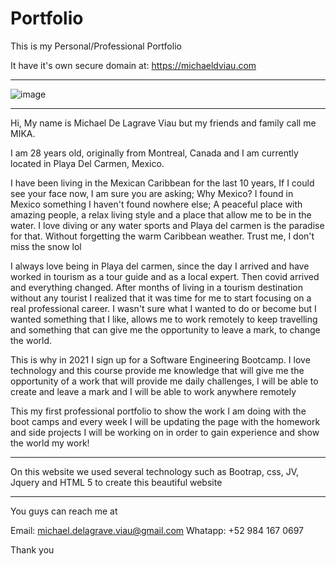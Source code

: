 # Portfolio
This is my Personal/Professional Portfolio 

It have it's own secure domain at: https://michaeldviau.com

--------------------------

![image](https://user-images.githubusercontent.com/86207868/131232642-30bb889b-0e6b-4746-a3dc-742b9677155b.png)

--------------------------

Hi, My name is Michael De Lagrave Viau but my friends and family call me MIKA.

I am 28 years old, originally from Montreal, Canada and I am currently located in Playa Del Carmen, Mexico.

I have been living in the Mexican Caribbean for the last 10 years, If I could see your face now, I am sure you are asking; Why Mexico? I found in Mexico something I haven't found nowhere else; A peaceful place with amazing people, a relax living style and a place that allow me to be in the water. I love diving or any water sports and Playa del carmen is the paradise for that. Without forgetting the warm Caribbean weather. Trust me, I don't miss the snow lol

I always love being in Playa del carmen, since the day I arrived and have worked in tourism as a tour guide and as a local expert. Then covid arrived and everything changed. After months of living in a tourism destination without any tourist I realized that it was time for me to start focusing on a real professional career. I wasn't sure what I wanted to do or become but I wanted something that I like, allows me to work remotely to keep travelling and something that can give me the opportunity to leave a mark, to change the world.

This is why in 2021 I sign up for a Software Engineering Bootcamp. I love technology and this course provide me knowledge that will give me the opportunity of a work that will provide me daily challenges, I will be able to create and leave a mark and I will be able to work anywhere remotely

This my first professional portfolio to show the work I am doing with the boot camps and every week I will be updating the page with the homework and side projects I will be working on in order to gain experience and show the world my work!

--------------------------

On this website we used several technology such as Bootrap, css, JV, Jquery and HTML 5 to create this beautiful website

--------------------------
You guys can reach me at

Email: michael.delagrave.viau@gmail.com
Whatapp: +52 984 167 0697 

Thank you 



